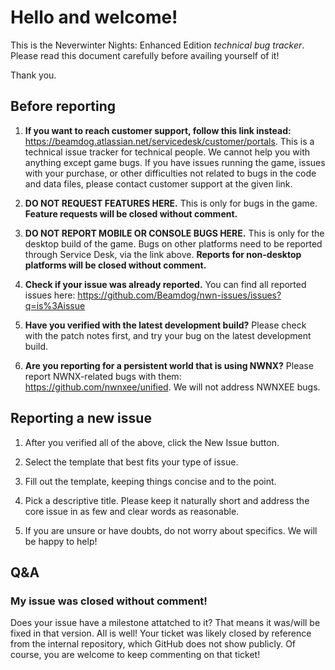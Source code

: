 # Hello and welcome!

This is the Neverwinter Nights: Enhanced Edition _technical bug tracker_. Please read this document carefully before availing yourself of it!

Thank you.

## Before reporting

1. **If you want to reach customer support, follow this link instead:** https://beamdog.atlassian.net/servicedesk/customer/portals. This is a technical issue tracker for technical people. We cannot help you with anything except game bugs. If you have issues running the game, issues with your purchase, or other difficulties not related to bugs in the code and data files, please contact customer support at the given link.

2. **DO NOT REQUEST FEATURES HERE.** This is only for bugs in the game. **Feature requests will be closed without comment.**

3. **DO NOT REPORT MOBILE OR CONSOLE BUGS HERE.** This is only for the desktop build of the game. Bugs on other platforms need to be reported through Service Desk, via the link above. **Reports for non-desktop platforms will be closed without comment.**

4. **Check if your issue was already reported.** You can find all reported issues here: https://github.com/Beamdog/nwn-issues/issues?q=is%3Aissue

5. **Have you verified with the latest development build?** Please check with the patch notes first, and try your bug on the latest development build.

6. **Are you reporting for a persistent world that is using NWNX?** Please report NWNX-related bugs with them: https://github.com/nwnxee/unified. We will not address NWNXEE bugs.

## Reporting a new issue

1. After you verified all of the above, click the New Issue button.

2. Select the template that best fits your type of issue.

3. Fill out the template, keeping things concise and to the point.

4. Pick a descriptive title. Please keep it naturally short and address the core issue in as few and clear words as reasonable.

5. If you are unsure or have doubts, do not worry about specifics. We will be happy to help!

## Q&A

### My issue was closed without comment!

Does your issue have a milestone attatched to it? That means it was/will be fixed in that version. All is well! Your ticket was likely closed by reference from the internal repository, which GitHub does not show publicly. Of course, you are welcome to keep commenting on that ticket!
